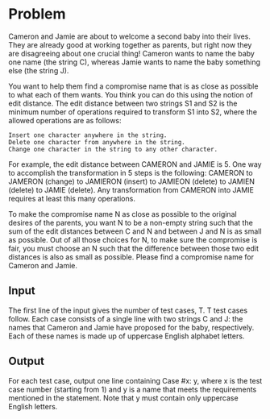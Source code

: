 # Problem

Cameron and Jamie are about to welcome a second baby into their lives. They are already good at working together as parents, but right now they are disagreeing about one crucial thing! Cameron wants to name the baby one name (the string C), whereas Jamie wants to name the baby something else (the string J).

You want to help them find a compromise name that is as close as possible to what each of them wants. You think you can do this using the notion of edit distance. The edit distance between two strings S1 and S2 is the minimum number of operations required to transform S1 into S2, where the allowed operations are as follows:

    Insert one character anywhere in the string.
    Delete one character from anywhere in the string.
    Change one character in the string to any other character.

For example, the edit distance between CAMERON and JAMIE is 5. One way to accomplish the transformation in 5 steps is the following: CAMERON to JAMERON (change) to JAMIERON (insert) to JAMIEON (delete) to JAMIEN (delete) to JAMIE (delete). Any transformation from CAMERON into JAMIE requires at least this many operations.

To make the compromise name N as close as possible to the original desires of the parents, you want N to be a non-empty string such that the sum of the edit distances between C and N and between J and N is as small as possible. Out of all those choices for N, to make sure the compromise is fair, you must choose an N such that the difference between those two edit distances is also as small as possible. Please find a compromise name for Cameron and Jamie.

## Input

The first line of the input gives the number of test cases, T. T test cases follow. Each case consists of a single line with two strings C and J: the names that Cameron and Jamie have proposed for the baby, respectively. Each of these names is made up of uppercase English alphabet letters.

## Output

For each test case, output one line containing Case #x: y, where x is the test case number (starting from 1) and y is a name that meets the requirements mentioned in the statement. Note that y must contain only uppercase English letters.
